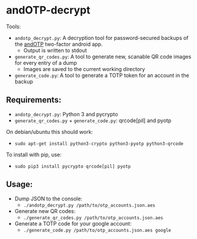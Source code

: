 # andOTP-decrypt

Tools:
 - `andotp_decrypt.py`: A decryption tool for password-secured backups of the [andOTP](https://github.com/flocke/andOTP) two-factor android app.
   - Output is written to stdout
 - `generate_qr_codes.py`: A tool to generate new, scanable QR code images for every entry of a dump
   - Images are saved to the current working directory
 - `generate_code.py`: A tool to generate a TOTP token for an account in the backup

## Requirements:
 - `andotp_decrypt.py`: Python 3 and pycrypto
 - `generate_qr_codes.py` + `generate_code.py`: qrcode[pil] and pyotp

On debian/ubuntu this should work:
 - `sudo apt-get install python3-crypto python3-pyotp python3-qrcode`

To install with pip, use:
 - `sudo pip3 install pycrypto qrcode[pil] pyotp`

## Usage:
 - Dump JSON to the console:
   - `./andotp_decrypt.py /path/to/otp_accounts.json.aes`
 - Generate new QR codes:
   - `./generate_qr_codes.py /path/to/otp_accounts.json.aes`
 - Generate a TOTP code for your google account:
   - `./generate_code.py /path/to/otp_accounts.json.aes google`
